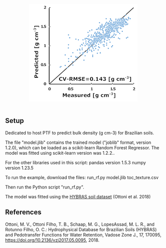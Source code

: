 
<p align="center">
  <a><img src="https://github.com/infoleon/BD_PTF_Br/blob/main/logo/LOGO_plot_obs_predic.png?raw=true" alt="Logo" width="350"/></a>
  <br />
  <br />
  

</p>



## Setup

Dedicated to host PTF to predict bulk density (g cm-3) for Brazilian soils.

The file "model.jlib" contains the trained model ("joblib" format, version 1.2.0), which can be loaded as a scikit-learn Random Forest Regressor. The model was fitted using scikit-learn version was 1.2.2..

For the other libraries used in this script:
pandas version 1.5.3
numpy version 1.23.5

To run the example, download the files:
run_rf.py
model.jlib
toc_texture.csv

Then run the Python script "run_rf.py".

The model was fitted using the <a href="https://doi.org/10.2136/vzj2017.05.0095">HYBRAS soil dataset</a> (Ottoni et al. 2018)

## References
Ottoni, M. V., Ottoni Filho, T. B., Schaap, M. G., LopesAssad, M. L. R., and Rotunno Filho, O. C.: Hydrophysical Database for Brazilian Soils (HYBRAS) and Pedotransfer Functions for Water Retention, Vadose Zone J., 17, 170095, <a href="https://doi.org/10.2136/vzj2017.05.0095">https://doi.org/10.2136/vzj2017.05.0095</a>, 2018.




